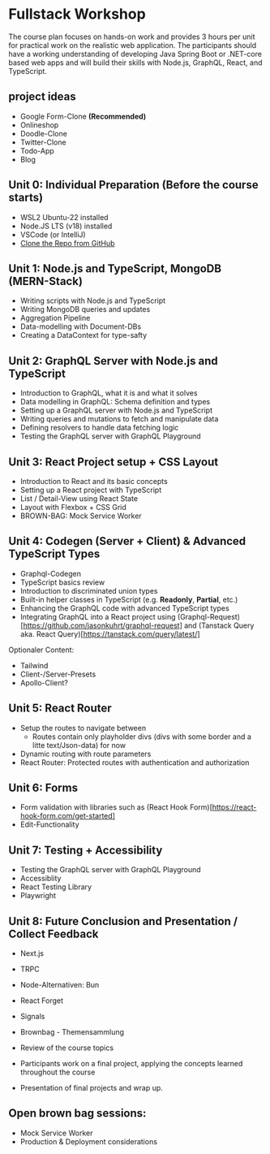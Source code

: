 # Fullstack Workshop

The course plan focuses on hands-on work and provides 3 hours per unit for practical work on the realistic web application.
The participants should have a working understanding of developing Java Spring Boot or .NET-core based web apps and will build their skills with Node.js, GraphQL, React, and TypeScript.

## project ideas

- Google Form-Clone **(Recommended)**
- Onlineshop
- Doodle-Clone
- Twitter-Clone
- Todo-App
- Blog

## Unit 0: Individual Preparation (Before the course starts)

- WSL2 Ubuntu-22 installed
- Node.JS LTS (v18) installed
- VSCode (or IntelliJ)
- [Clone the Repo from GitHub](https://github.com/tkowalski-exxeta/fullstack-workshop)

## Unit 1: Node.js and TypeScript, MongoDB (MERN-Stack)

- Writing scripts with Node.js and TypeScript
- Writing MongoDB queries and updates
- Aggregation Pipeline
- Data-modelling with Document-DBs
- Creating a DataContext for type-safty

## Unit 2: GraphQL Server with Node.js and TypeScript

- Introduction to GraphQL, what it is and what it solves
- Data modelling in GraphQL: Schema definition and types
- Setting up a GraphQL server with Node.js and TypeScript
- Writing queries and mutations to fetch and manipulate data
- Defining resolvers to handle data fetching logic
- Testing the GraphQL server with GraphQL Playground

## Unit 3: React Project setup + CSS Layout

- Introduction to React and its basic concepts
- Setting up a React project with TypeScript
- List / Detail-View using React State
- Layout with Flexbox + CSS Grid
- BROWN-BAG: Mock Service Worker

## Unit 4: Codegen (Server + Client) & Advanced TypeScript Types

- Graphql-Codegen
- TypeScript basics review
- Introduction to discriminated union types
- Built-in helper classes in TypeScript (e.g. **Readonly**, **Partial**, etc.)
- Enhancing the GraphQL code with advanced TypeScript types
- Integrating GraphQL into a React project using (Graphql-Request)[https://github.com/jasonkuhrt/graphql-request] and (Tanstack Query aka. React Query)[https://tanstack.com/query/latest/]

Optionaler Content:

- Tailwind
- Client-/Server-Presets
- Apollo-Client?

## Unit 5: React Router
- Setup the routes to navigate between
  - Routes contain only playholder divs (divs with some border and a litte text/Json-data) for now
- Dynamic routing with route parameters
- React Router: Protected routes with authentication and authorization

## Unit 6: Forms
- Form validation with libraries such as (React Hook Form)[https://react-hook-form.com/get-started]
- Edit-Functionality

## Unit 7: Testing + Accessibility
- Testing the GraphQL server with GraphQL Playground
- Accessiblity
- React Testing Library
- Playwright

## Unit 8: Future Conclusion and Presentation / Collect Feedback

- Next.js
- TRPC
- Node-Alternativen: Bun
- React Forget
- Signals
- Brownbag - Themensammlung

- Review of the course topics
- Participants work on a final project, applying the concepts learned throughout the course
- Presentation of final projects and wrap up.

## Open brown bag sessions:

- Mock Service Worker
- Production & Deployment considerations
